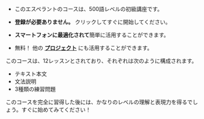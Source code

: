 
- このエスペラントのコースは、500語レベルの初級講座です。

- **登録が必要ありません。** クリックしてすぐに開始してください。

- **スマートフォンに最適化されて**簡単に活用することができます。

- 無料！ 他の **[プロジェクト](https://github.com/Esperanto/kurso-zagreba-metodo)** にも活用することができます。

このコースは、12レッスンとされており、それぞれは次のように構成されます。

* テキスト本文
* 文法説明
* 3種類の練習問題

このコースを完全に習得した後には、かなりのレベルの理解と表現力を得るでしょう。すぐに始めてみてください！

